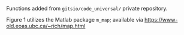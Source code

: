 Functions added from `gitsio/code_universal/` private repository.

Figure 1 utilizes the Matlab package `m_map`; available via https://www-old.eoas.ubc.ca/~rich/map.html
